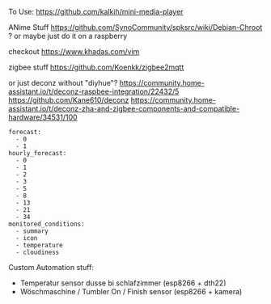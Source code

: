 To Use: 
https://github.com/kalkih/mini-media-player



ANime Stuff
https://github.com/SynoCommunity/spksrc/wiki/Debian-Chroot ? 
or maybe just do it on a raspberry

checkout https://www.khadas.com/vim

zigbee stuff
https://github.com/Koenkk/zigbee2mqtt

or just deconz without "diyhue"?
https://community.home-assistant.io/t/deconz-raspbee-integration/22432/5
https://github.com/Kane610/deconz
https://community.home-assistant.io/t/deconz-zha-and-zigbee-components-and-compatible-hardware/34531/100


    forecast:
      - 0
      - 1
    hourly_forecast:
      - 0
      - 1
      - 2
      - 3
      - 5
      - 8 
      - 13 
      - 21
      - 34
    monitored_conditions:
      - summary
      - icon
      - temperature
      - cloudiness
      
Custom Automation stuff:
- Temperatur sensor dusse bi schlafzimmer (esp8266 + dth22)
- Wöschmaschine / Tumbler On / Finish sensor (esp8266 + kamera)